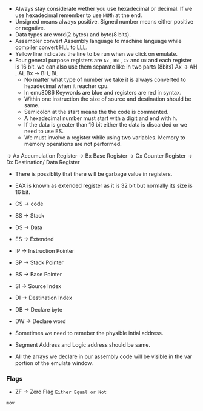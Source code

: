 *  Always stay considerate wether you use hexadecimal or decimal. If we use hexadecimal remember to use `NUMh` at the end.
* Unsigned means always positive. Signed number means either positive or negative.
* Data types are word(2 bytes) and byte(8 bits).
* Assembler convert Assembly language to machine language while compiler convert HLL to LLL.
* Yellow line indicates the line to be run when we click on emulate.
* Four general purpose registers are `Ax` , `Bx` , `Cx` and `Dx` and each register is 16 bit. we can also use them separate like in two parts (8bits) 
  Ax -> AH , AL
  Bx -> BH, BL
  * No matter what type of number we take it is always converted to hexadecimal when it reacher cpu.
  * In emu8086 Keywords are blue and registers are red in syntax.
  * Within one instruction the size of source and destination should be same.
  * Semicolon at the start means the the code is commented.
  * A hexadecimal number must start with a digit and end with h.
  * If the data is greater than 16 bit either the data is discarded or we need to use ES.
  * We must involve a register while using two variables. Memory to memory operations are not performed.

-> Ax Accumulation Register
-> Bx Base Register 
-> Cx Counter Register
-> Dx Destination/ Data Register

* There is possiblity that there will be garbage value in registers.
* EAX is known as extended register as it is 32 bit but normally its size is 16 bit.
  
* CS -> code
* SS -> Stack
* DS -> Data
* ES -> Extended
* IP  -> Instruction Pointer
* SP -> Stack Pointer
* BS -> Base Pointer
* SI -> Source Index
* DI -> Destination Index
  
* DB -> Declare byte
* DW -> Declare word

* Sometimes we need to remeber the physible intial address.
* Segment Address and Logic address should be same.
* All the arrays we declare in our assembly code will be visible in the var portion of the emulate window.

### Flags
* ZF -> Zero Flag `Either Equal or Not`

```assembly
mov  
```